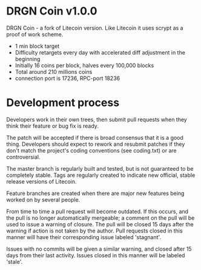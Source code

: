DRGN Coin v1.0.0
=======================

DRGN Coin - a fork of Litecoin version. Like Litecoin it uses scrypt as a proof of work scheme.

   - 1 min block target
   - Difficulty retargets every day with accelerated diff adjustment in the beginning
   - Initially 16 coins per block, halves every 100,000 blocks
   - Total around 210 millions coins
   - connection port is 17236, RPC-port 18236



Development process
===================

Developers work in their own trees, then submit pull requests when
they think their feature or bug fix is ready.

The patch will be accepted if there is broad consensus that it is a
good thing.  Developers should expect to rework and resubmit patches
if they don't match the project's coding conventions (see coding.txt)
or are controversial.

The master branch is regularly built and tested, but is not guaranteed
to be completely stable. Tags are regularly created to indicate new
official, stable release versions of Litecoin.

Feature branches are created when there are major new features being
worked on by several people.

From time to time a pull request will become outdated. If this occurs, and
the pull is no longer automatically mergeable; a comment on the pull will
be used to issue a warning of closure. The pull will be closed 15 days
after the warning if action is not taken by the author. Pull requests closed
in this manner will have their corresponding issue labeled 'stagnant'.

Issues with no commits will be given a similar warning, and closed after
15 days from their last activity. Issues closed in this manner will be 
labeled 'stale'. 
